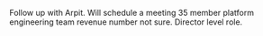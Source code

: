 Follow up with Arpit. Will schedule a meeting
35 member platform engineering team
revenue number not sure. 
Director level role. 
